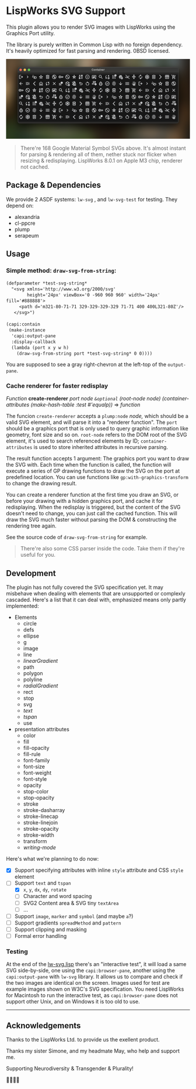# LispWorks SVG Support

This plugin allows you to render SVG images with LispWorks using the Graphics Port utility.

The library is purely written in Common Lisp with no foreign dependency. It's heavily optimized for fast parsing and rendering. 0BSD licensed.

![screenshot](screenshot.png)

> There're 168 Google Material Symbol SVGs above. It's almost instant for parsing & rendering all of them, nether stuck nor flicker when resizing & redisplaying. LispWorks 8.0.1 on Apple M3 chip, renderer not cached.

## Package & Dependencies

We provide 2 ASDF systems: `lw-svg` , and `lw-svg-test` for testing. They depend on:

- alexandria
- cl-ppcre
- plump
- serapeum

## Usage

### Simple method: `draw-svg-from-string`:

``` common-lisp
(defparameter *test-svg-string*
  "<svg xmlns='http://www.w3.org/2000/svg'
        height='24px' viewBox='0 -960 960 960' width='24px' fill='#888888'>
     <path d='m321-80-71-71 329-329-329-329 71-71 400 400L321-80Z'/>
   </svg>")

(capi:contain
 (make-instance
  'capi:output-pane
  :display-callback
  (lambda (port x y w h)
    (draw-svg-from-string port *test-svg-string* 0 0))))
```

You are supposed to see a gray right-chevron at the left-top of the `output-pane`.

### Cache renderer for faster redisplay

*Function* **create-renderer** *port* *node* *`&optional`* *(root-node node) (container-attributes (make-hash-table :test #'equalp))* => *function*

The funcion `create-renderer` accepts a `plump:node` *node,* which should be a valid SVG element, and will parse it into a "renderer function". The `port` should be a graphics port that is only used to query graphic information like geometry, font size and so on. `root-node` refers to the DOM root of the SVG element, it's used to search referenced elements by ID; `container-attributes` is used to store inherited attributes in recursive parsing.

The result function accepts 1 argument: The graphics port you want to draw the SVG with. Each time when the function is called, the function will execute a series of GP drawing functions to draw the SVG on the port at predefined location. You can use functions like `gp:with-graphics-transform` to change the drawing result.

You can create a renderer function at the first time you draw an SVG, or before your drawing with a hidden graphics port, and cache it for redisplaying. When the redisplay is triggered, but the content of the SVG doesn't need to change, you can just call the cached function. This will draw the SVG much faster without parsing the DOM & constructing the rendering tree again.

See the source code of `draw-svg-from-string` for example.

> There're also some CSS parser inside the code. Take them if they're useful for you.

## Development

The plugin has not fully covered the SVG specification yet. It may misbehave when dealing with elements that are unsupported or complexly cascaded. Here's a list that it can deal with, emphasized means only partly implemented:

- Elements
  - circle
  - defs
  - ellipse
  - g
  - image
  - line
  - *linearGradient*
  - path
  - polygon
  - polyline
  - *radialGradient*
  - rect
  - stop
  - svg
  - *text*
  - *tspan*
  - use
- presentation attributes
  - color
  - fill
  - fill-opacity
  - fill-rule
  - font-family
  - font-size
  - font-weight
  - font-style
  - opacity
  - stop-color
  - stop-opacity
  - stroke
  - stroke-dasharray
  - stroke-linecap
  - stroke-linejoin
  - stroke-opacity
  - stroke-width
  - transform
  - _writing-mode_

Here's what we're planning to do now:

- [x] Support specifying attributes with inline `style` attribute and CSS `style` element
- [ ] Support `text` and `tspan`
  - [x] `x`, `y`, `dx`, `dy`, `rotate`
  - [ ] Character and word spacing
  - [ ] SVG2 Content area & SVG tiny `textArea`
  - [ ] ...
  
- [ ] Support `image`, `marker` and `symbol` (and maybe `a`?)
- [ ] Support gradients `spreadMethod` and `pattern`
- [ ] Support clipping and masking
- [ ] Formal error handling

### Testing

At the end of the [lw-svg.lisp](./lw-svg.lisp) there's an "interactive test", it will load a same SVG side-by-side, one using the `capi:browser-pane`, another using the `capi:output-pane` with `lw-svg` library. It allows us to compare and check if the two images are identical on the screen. Images used for test are example images shown on W3C's SVG specification. You need LispWorks for Macintosh to run the interactive test, as `capi:browser-pane` does not support other Unix, and on Windows it is too old to use.

---

## Acknowledgements

Thanks to the LispWorks Ltd. to provide us the exellent product.

Thanks my sister Simone, and my headmate May, who help and support me.

Supporting Neurodiversity & Transgender & Plurality!

🏳️‍🌈🏳️‍⚧️